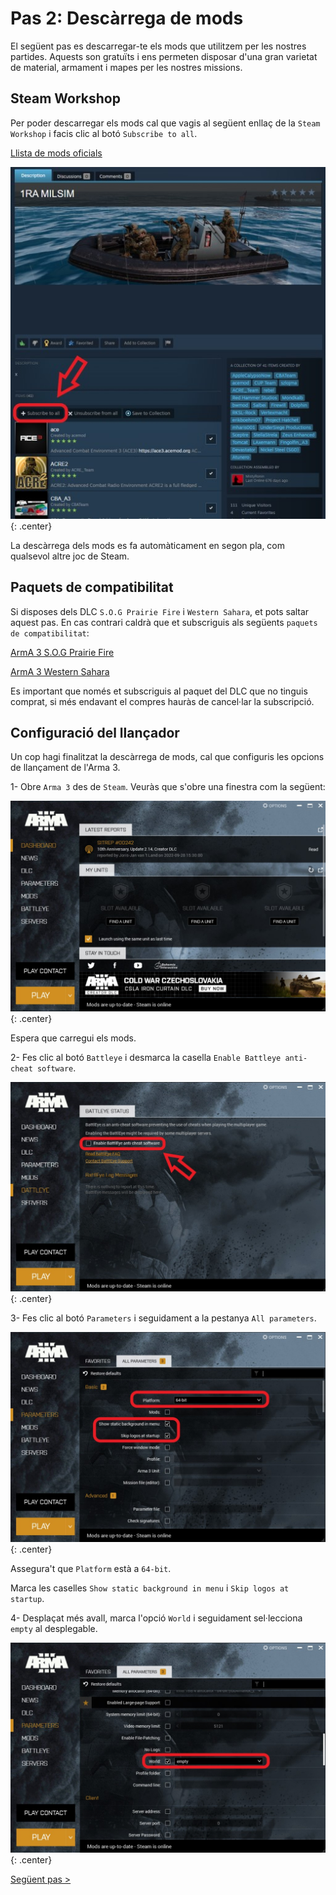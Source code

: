 # Pas 2: Descàrrega de mods

El següent pas es descarregar-te els mods que utilitzem per les nostres partides. Aquests son gratuïts i ens permeten disposar d'una gran varietat de material, armament i mapes per les nostres missions.

## Steam Workshop

Per poder descarregar els mods cal que vagis al següent enllaç de la `Steam Workshop` i facis clic al botó `Subscribe to all`.

[Llista de mods oficials](https://steamcommunity.com/sharedfiles/filedetails/?id=3166393484)

![image](_imatges/llistamods.jpg){: .center}

La descàrrega dels mods es fa automàticament en segon pla, com qualsevol altre joc de Steam.

## Paquets de compatibilitat

Si disposes dels DLC `S.O.G Prairie Fire` i `Western Sahara`, et pots saltar aquest pas. En cas contrari caldrà que et subscriguis als següents `paquets de compatibilitat`:

[ArmA 3 S.O.G Prairie Fire](https://steamcommunity.com/sharedfiles/filedetails/?id=2477276806)

[ArmA 3 Western Sahara](https://steamcommunity.com/sharedfiles/filedetails/?id=2636962953)

Es important que només et subscriguis al paquet del DLC que no tinguis comprat, si més endavant el compres hauràs de cancel·lar la subscripció.

## Configuració del llançador

Un cop hagi finalitzat la descàrrega de mods, cal que configuris les opcions de llançament de l'Arma 3.

1- Obre `Arma 3` des de `Steam`. Veuràs que s'obre una finestra com la següent:

![image](_imatges/configuracio.jpg){: .center}

Espera que carregui els mods.

2- Fes clic al botó `Battleye` i desmarca la casella `Enable Battleye anti-cheat software`.

![image](_imatges/battleye.jpg){: .center}

3- Fes clic al botó `Parameters` i seguidament a la pestanya `All parameters`.

![image](_imatges/parametres1.jpg){: .center}

Assegura't que `Platform` està a `64-bit`.

Marca les caselles `Show static background in menu` i `Skip logos at startup`.

4- Desplaçat més avall, marca l'opció `World` i seguidament sel·lecciona `empty` al desplegable.

![image](_imatges/parametres2.jpg){: .center}

[Següent pas >](http://arma.cavallersdelcel.cat/gn/pas3)
